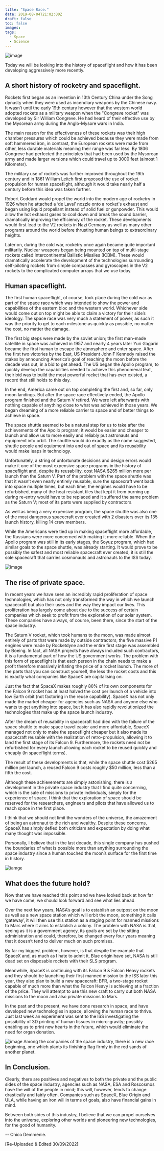 ```yaml
---
title: "Space Race."
date: 2019-08-04T21:02:00Z
draft: false
toc: false
images:
tags:
  - Space
  - Science
---
```

![image](images/long-exposure-stars.jpg)

Today we will be looking into the history of spaceflight and how it has been developing aggressively more recently.

## A short history of rocketry and spaceflight.

Rockets first began as an invention in 13th Century China under the Song dynasty when they were used as incendiary weapons by the Chinese navy. It wasn’t until the early 19th century however that the western world adopted rockets as a military weapon when the "Congreve rocket" was developed by Sir William Congreve. He had heard of their effective use by the Mysorean army during the Anglo-Mysore wars in India.

The main reason for the effectiveness of these rockets was their high chamber pressures which could be achieved because they were made from soft hammered iron, in contrast, the European rockets were made from other, less durable materials meaning their range was far less. By 1806 Congreve had perfected the principles that had been used by the Mysorean army and made larger versions which could travel up to 3000 feet (almost 1 Kilometer).

The military use of rockets was further improved throughout the 19th century and in 1861 William Leitch first proposed the use of rocket propulsion for human spaceflight, although it would take nearly half a century before this idea was taken further.

Robert Goddard would propel the world into the modern age of rocketry in 1926 when he attached a ‘de Laval’ nozzle onto a rocket's exhaust and began using liquid propellant instead of solid fuel or gunpowder. This would allow the hot exhaust gases to cool down and break the sound barrier, dramatically improving the efficiency of the rocket. These developments would first lead to the V2 rockets in Nazi Germany as well as many other programs around the world before thrusting human beings to extraordinary heights.

Later on, during the cold war, rocketry once again became quite important militarily. Nuclear weapons began being mounted on top of multi-stage rockets called Intercontinental Ballistic Missiles (ICBM). These would dramatically accelerate the development of the technologies surrounding self-piloting rockets from simple compasses and gyroscopes in the V2 rockets to the complicated computer arrays that we use today.

## Human spaceflight.

The first human spaceflight, of course, took place during the cold war as part of the space race which was intended to show the power and capabilities of the eastern bloc and the western world. Whichever side would come out on top might be able to claim a victory for their side’s ideology. The space race was very much a statement of power, as such it was the priority to get to each milestone as quickly as possible, no matter the cost, no matter the damage.

The first big steps were made by the soviet union; the first man-made satellite in space was achieved in 1957 and nearly 4 years later Yuri Gagarin became the first human to escape the atmosphere and enter space. After the first two victories by the East, US President John F Kennedy raised the stakes by announcing America’s goal of reaching the moon before the decade was out, in a bid to get ahead. The US began the Apollo program, to quickly develop the capabilities needed to achieve this phenomenal feat, their bid was to build the most powerful rocket that has ever existed, a record that still holds to this day.

In the end, America came out on top completing the first and, so far, only moon landings. But after the space race effectively ended, the Apollo program finished and the Saturn V retired. We were left afterwards with nothing capable of anything close to what was achieved in those years. We began dreaming of a more reliable carrier to space and of better things to achieve in space.

The space shuttle seemed to be a natural step for us to take after the achievements of the Apollo program; it would be easier and cheaper to launch and allow us to more easily and reliably put astronauts and equipment into orbit. The shuttle would do exactly as the name suggested, shuttle people and equipment into and out of space and its reusability would make leaps in technology.

Unfortunately, a string of unfortunate decisions and design errors would make it one of the most expensive space programs in the history of spaceflight and, despite its reusability, cost NASA $265 million more per launch than the Saturn V. Part of the problem with the space shuttle was that it wasn’t even nearly entirely reusable, sure the spacecraft went back into space multiple times, but each time, the engines would have to be refurbished, many of the heat resistant tiles that kept it from burning up during re-entry would have to be replaced and it suffered the same problem as the Saturn V; most of its parts were supplied by contractors.

As well as being a very expensive program, the space shuttle was also one of the most dangerous spacecraft ever created with 2 disasters over its 135 launch history, killing 14 crew members.

While the Americans were tied up in making spaceflight more affordable, the Russians were more concerned with making it more reliable. When the Apollo program was still in its early stages, the Soyuz program, which had similar goals to the space shuttle, was already starting. It would prove to be possibly the safest and most reliable spacecraft ever created, it is still the sole spacecraft that carries cosmonauts and astronauts to the ISS today.

![image](images/space-3.jpg)

## The rise of private space.

In recent years we have seen an incredibly rapid proliferation of space technologies, which has not only transformed the way in which we launch spacecraft but also their uses and the way they impact our lives. This proliferation has largely come about due to the success of certain companies which seek to profit from the exploration of our solar system. These companies have always, of course, been there, since the start of the space industry.

The Saturn V rocket, which took humans to the moon, was made almost entirely of parts that were made by outside contractors; the five massive F1 engines were made by Rocketdyne and the entire first stage was assembled by Boeing. In fact, all NASA projects have always included such contractors, it is a fundamental part of how the US government works. The problem with this form of spaceflight is that each person in the chain needs to make a profit therefore massively inflating the price of a rocket launch. The more of the parts that you can construct yourself, the less the rocket costs and this is exactly what companies like SpaceX are capitalising on.

Just the fact that SpaceX makes roughly 80% of its own components for the Falcon 9 rocket has at least halved the cost per launch of a vehicle into low Earth orbit (not factoring in the reuse capability). SpaceX has not only made the market cheaper for agencies such as NASA and anyone else who wants to get anything into space, but it has also rapidly revolutionized the technologies that make up the space launch industry.

After the dream of reusability in spacecraft had died with the failure of the space shuttle to make space travel easier and more affordable, SpaceX managed not only to make the spaceflight cheaper but it also made its spacecraft reusable with the realization of retro-propulsion, allowing it to land the first stage of its Falcon 9. Furthermore, the rockets need not be refurbished for every launch allowing each rocket to be reused quickly and cheaply (In spaceflight terms).

The result of these developments is that, while the space shuttle cost $265 million per launch, a reused Falcon 9 costs roughly $50 million, less than a fifth the cost.

Although these achievements are simply astonishing, there is a development in the private space industry that I find quite concerning, which is the sale of missions to private individuals, simply for the experience of space. I think that the exploration of space should be reserved for the researchers, engineers and pilots that have allowed us to reach space in the first place.

I think that we should not limit the wonders of the universe, the amazement of being an astronaut to the rich and wealthy. Despite these concerns, SpaceX has simply defied both criticism and expectation by doing what many thought was impossible.

Personally, I believe that in the last decade, this single company has pushed the boundaries of what is possible more than anything surrounding the space industry since a human touched the moon’s surface for the first time in history.

![iamge](images/space-2.jpg)

## What does the future hold?

Now that we have reached this point and we have looked back at how far we have come, we should look forward and see what lies ahead.

Over the next few years, NASA’s goal is to establish an outpost on the moon as well as a new space station which will orbit the moon, something it calls ‘gateway’, it will then use this station as a staging point for manned missions to Mars where it aims to establish a colony. The problem with NASA is that, seeing as it is a government agency, its goals are set by the sitting administration and could, therefore, be changed every four years meaning that it doesn’t tend to deliver much on such promises.

By far my biggest problem, however, is that despite the example that SpaceX and, as much as I hate to admit it, Blue origin have set, NASA is still dead set on disposable rockets with their SLS program.

Meanwhile, SpaceX is continuing with its Falcon 9 & Falcon Heavy rockets and they should be launching their first manned mission to the ISS later this year, they also plan to build a new spacecraft: BFR, a two-stage rocket capable of much more than what the Falcon Heavy is achieving at a fraction of the price. They will attempt to use this new craft to carry out both NASA missions to the moon and also private missions to Mars.

In the past and the present, we have done research in space, and have developed new technologies in space, allowing the human race to thrive. Just last week an experiment was sent to the ISS investigating the possibility of 3D printing of human tissues in micro-gravity; possibly enabling us to print new hearts in the future,  which would eliminate the need for organ donation.  


![image](images/mars.jpg)
Among the companies of the space industry, there is a new race beginning, one which plants its finishing flag firmly in the red sands of another planet.

## In Conclusion.

Clearly, there are positives and negatives to both the private and the public sides of the space industry, agencies such as NASA, ESA and Roscosmos have the will of the people in mind; this will, however, tends to change drastically and fairly often. Companies such as SpaceX, Blue Origin and ULA, while having an iron will in terms of goals, also have financial gains in mind.

Between both sides of this industry, I believe that we can propel ourselves into the universe, exploring other worlds and pioneering new technologies, for the good of humanity.

-- Chico Demmenie.

[Re-Uploaded & Edited 30/09/2022]
